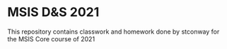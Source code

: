 # MSIS D&S 2021
This repository contains classwork and homework done by stconway for the MSIS Core course of 2021